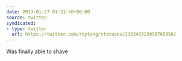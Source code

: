 ```yaml
---
date: 2013-01-27 01:31:50+00:00
source: twitter
syndicated:
- type: twitter
  url: https://twitter.com/roytang/statuses/295343323038765056/
---
```


Was finally able to shave
